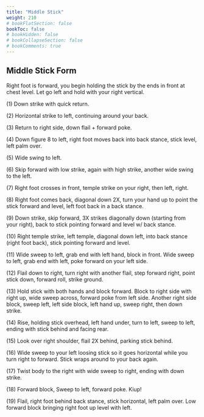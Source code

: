 ```yaml
---
title: "Middle Stick"
weight: 210
# bookFlatSection: false
bookToc: false
# bookHidden: false
# bookCollapseSection: false
# bookComments: true
---
```

## Middle Stick Form
Right foot is forward, you begin holding the stick by the ends in
front at chest level.  Let go left and hold with your right
vertical.

(1)  Down strike with quick return.

(2)  Horizontal strike to left, continuing around
your back.

(3)  Return to right side, down flail + forward poke.

(4)  Down figure 8 to left, right foot moves back into
back stance, stick level, left palm over.

(5)  Wide swing to left.

(6)  Skip forward with low strike, again with high
strike, another wide swing to the left.

(7)  Right foot crosses in front, temple strike on
your right, then left, right.

(8)  Right foot comes back, diagonal down 2X,
turn your hand up to point the stick forward and level,
left foot back in a back stance.

(9)  Down strike, skip forward, 3X strikes diagonally 
down (starting from your right), back to stick pointing
forward and level w/ back stance.

(10)  Right temple strike, left temple, diagonal 
down left, into back stance (right foot back), 
stick pointing forward and level.  

(11)  Wide sweep to left, grab end with left hand,
block in front.  Wide sweep to left, grab end with left,
poke forward on your left side.

(12)  Flail down to right, turn right with another flail,
step forward right, point stick down, forward roll,
strike ground.

(13)  Hold stick with both hands and block forward.
Block to right side with right up, wide sweep across,
forward poke from left side. Another right side block,
sweep left, left side block, left hand up, sweep right, then
down strike. 

(14)  Rise, holding stick overhead, left hand under,
 turn to left, sweep to left, ending with stick behind
and facing rear.

(15)  Look over right shoulder, flail 2X behind, parking
stick behind.

(16)  Wide sweep to your left loosing stick so it goes 
horizontal while you turn right to forward. Stick 
wraps around to your back again. 

(17)  Twist body to the right with wide sweep to right,
ending with down strike.

(18)  Forward block, Sweep to left, forward poke. Kiup!

(19)  Flail, right foot behind back stance, stick 
horizontal, left palm over.  Low forward block bringing
right foot up level with left.
